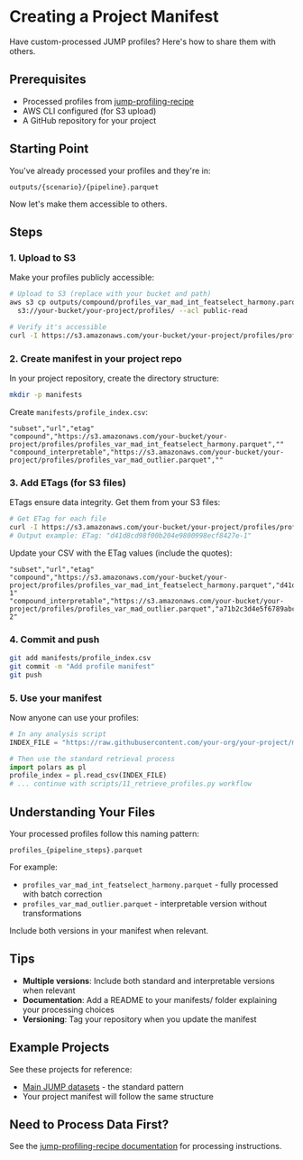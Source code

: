 # Creating a Project Manifest

Have custom-processed JUMP profiles? Here's how to share them with others.

## Prerequisites

- Processed profiles from [jump-profiling-recipe](https://github.com/broadinstitute/jump-profiling-recipe/blob/main/DOCUMENTATION.md)
- AWS CLI configured (for S3 upload)
- A GitHub repository for your project

## Starting Point

You've already processed your profiles and they're in:
```
outputs/{scenario}/{pipeline}.parquet
```

Now let's make them accessible to others.

## Steps

### 1. Upload to S3

Make your profiles publicly accessible:

```bash
# Upload to S3 (replace with your bucket and path)
aws s3 cp outputs/compound/profiles_var_mad_int_featselect_harmony.parquet \
  s3://your-bucket/your-project/profiles/ --acl public-read

# Verify it's accessible
curl -I https://s3.amazonaws.com/your-bucket/your-project/profiles/profiles_var_mad_int_featselect_harmony.parquet
```

### 2. Create manifest in your project repo

In your project repository, create the directory structure:

```bash
mkdir -p manifests
```

Create `manifests/profile_index.csv`:

```csv
"subset","url","etag"
"compound","https://s3.amazonaws.com/your-bucket/your-project/profiles/profiles_var_mad_int_featselect_harmony.parquet",""
"compound_interpretable","https://s3.amazonaws.com/your-bucket/your-project/profiles/profiles_var_mad_outlier.parquet",""
```

### 3. Add ETags (for S3 files)

ETags ensure data integrity. Get them from your S3 files:

```bash
# Get ETag for each file
curl -I https://s3.amazonaws.com/your-bucket/your-project/profiles/profiles_var_mad_int_featselect_harmony.parquet | grep ETag
# Output example: ETag: "d41d8cd98f00b204e9800998ecf8427e-1"
```

Update your CSV with the ETag values (include the quotes):

```csv
"subset","url","etag"
"compound","https://s3.amazonaws.com/your-bucket/your-project/profiles/profiles_var_mad_int_featselect_harmony.parquet","d41d8cd98f00b204e9800998ecf8427e-1"
"compound_interpretable","https://s3.amazonaws.com/your-bucket/your-project/profiles/profiles_var_mad_outlier.parquet","a71b2c3d4e5f6789abcdef1234567890-2"
```

### 4. Commit and push

```bash
git add manifests/profile_index.csv
git commit -m "Add profile manifest"
git push
```

### 5. Use your manifest

Now anyone can use your profiles:

```python
# In any analysis script
INDEX_FILE = "https://raw.githubusercontent.com/your-org/your-project/main/manifests/profile_index.csv"

# Then use the standard retrieval process
import polars as pl
profile_index = pl.read_csv(INDEX_FILE)
# ... continue with scripts/11_retrieve_profiles.py workflow
```

## Understanding Your Files

Your processed profiles follow this naming pattern:
```
profiles_{pipeline_steps}.parquet
```

For example:
- `profiles_var_mad_int_featselect_harmony.parquet` - fully processed with batch correction
- `profiles_var_mad_outlier.parquet` - interpretable version without transformations

Include both versions in your manifest when relevant.

## Tips

- **Multiple versions**: Include both standard and interpretable versions when relevant
- **Documentation**: Add a README to your manifests/ folder explaining your processing choices
- **Versioning**: Tag your repository when you update the manifest

## Example Projects

See these projects for reference:
- [Main JUMP datasets](https://github.com/jump-cellpainting/datasets/blob/main/manifests/profile_index.csv) - the standard pattern
- Your project manifest will follow the same structure

## Need to Process Data First?

See the [jump-profiling-recipe documentation](https://github.com/broadinstitute/jump-profiling-recipe/blob/main/DOCUMENTATION.md) for processing instructions.